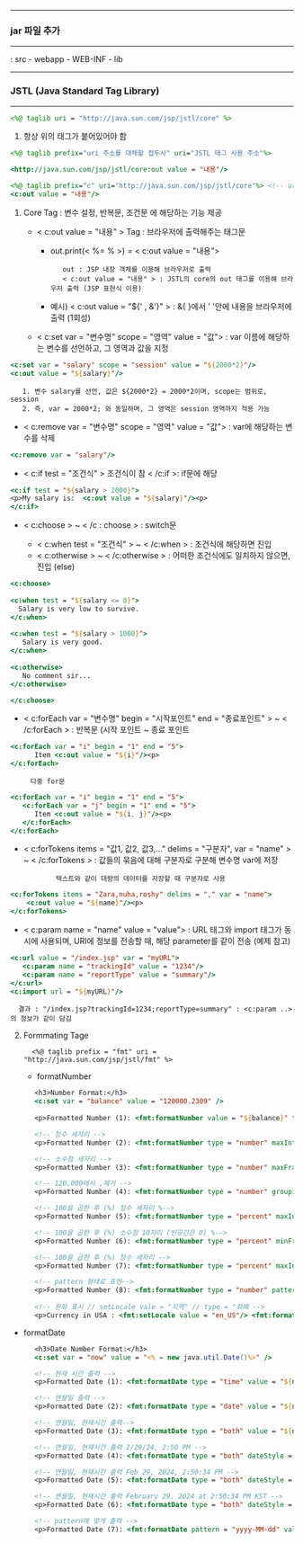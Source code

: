-----
### jar 파일 추가
-----
: src - webapp - WEB-INF - lib

-----
### JSTL (Java Standard Tag Library)
-----
```jsp
<%@ taglib uri = "http://java.sun.com/jsp/jstl/core" %>
```
1. 항상 위의 태그가 붙어있어야 함

```jsp
<%@ taglib prefix="uri 주소를 대체할 접두사" uri="JSTL 태그 사용 주소"%>

<http://java.sun.com/jsp/jstl/core:out value = "내용"/>
```
```jsp
<%@ taglib prefix="c" uri="http://java.sun.com/jsp/jstl/core"%> <!-- uri 주소를 c로 대체 -->
<c:out value = "내용"/>
```

1. Core Tag : 변수 설정, 반복문, 조건문 에 해당하는 기능 제공
   + < c:out value = "내용" > Tag : 브라우저에 출력해주는 태그문
      - out.print(< %= % >) = < c:out value = "내용">

               out : JSP 내장 객체를 이용해 브라우저로 출력
               < c:out value = "내용" > : JSTL의 core의 out 태그를 이용해 브라우저 출력 (JSP 표현식 이용)
      - 예시) < c:out value = "${'<tag> , &'}" > : &{ }에서 ' '안에 내용을 브라우저에 출력 (1회성)

   + < c:set var = "변수명" scope = "영역" value = "값"> : var 이름에 해당하는 변수를 선언하고, 그 영역과 값을 지정
```jsp
<c:set var = "salary" scope = "session" value = "${2000*2}"/>
<c:out value = "${salary}"/>
```

       1. 변수 salary를 선언, 값은 ${2000*2} = 2000*2이며, scope는 범위로, session
       2. 즉, var = 2000*2; 와 동일하며, 그 영역은 session 영역까지 적용 가능

       
   + < c:remove var = "변수명" scope = "영역" value = "값"> : var에 해당하는 변수를 삭제
```jsp
<c:remove var = "salary"/>
```
   + < c:if test = "조건식" > 조건식이 참 < /c:if >: if문에 해당
```jsp
<c:if test = "${salary > 2000}">
<p>My salary is:  <c:out value = "${salary}"/><p>
</c:if>
```

  + < c:choose > ~ < /c : choose > : switch문
 
      - < c:when test = "조건식" > ~ < /c:when > : 조건식에 해당하면 진입
      - < c:otherwise > ~ < /c:otherwise > : 어떠한 조건식에도 일치하지 않으면, 진입 (else)
  ```jsp
<c:choose>
         
  <c:when test = "${salary <= 0}">
    Salary is very low to survive.
  </c:when>
         
  <c:when test = "${salary > 1000}">
     Salary is very good.
  </c:when>
         
  <c:otherwise>
     No comment sir...
  </c:otherwise>

</c:choose>
```

   + < c:forEach var = "변수명" begin = "시작포인트" end = "종료포인트" > ~ < /c:forEach > : 반복문 (시작 포인트 ~ 종료 포인트
```jsp
<c:forEach var = "i" begin = "1" end = "5">
      Item <c:out value = "${i}"/><p>
</c:forEach>
```

         다중 for문
```jsp
<c:forEach var = "i" begin = "1" end = "5">
   <c:forEach var = "j" begin = "1" end = "5">
      Item <c:out value = "${i, j}"/><p>
   </c:forEach>
</c:forEach>
```

  + < c:forTokens items = "값1, 값2, 값3,..." delims = "구분자", var = "name" > ~ < /c:forTokens > : 값들의 묶음에 대해 구분자로 구분해 변수명 var에 저장

                텍스트와 같이 대량의 데이터를 저장할 때 구분자로 사용
```jsp
<c:forTokens items = "Zara,nuha,roshy" delims = "," var = "name">
    <c:out value = "${name}"/><p>
</c:forTokens>
```

   + < c:param name = "name" value = "value"> : URL 태그와 import 태그가 동시에 사용되며, URI에 정보를 전송할 때, 해당 parameter를 같이 전송 (예제 참고)

```jsp
<c:url value = "/index.jsp" var = "myURL">
   <c:param name = "trackingId" value = "1234"/>
   <c:param name = "reportType" value = "summary"/>
</c:url>
<c:import url = "${myURL}"/>
```
      결과 : "/index.jsp?trackingId=1234;reportType=summary" : <c:param ..>의 정보가 같이 담김

2. Formmating Tage

         <%@ taglib prefix = "fmt" uri = "http://java.sun.com/jsp/jstl/fmt" %>

   - formatNumber
```jsp
      <h3>Number Format:</h3>
      <c:set var = "balance" value = "120000.2309" />
         
      <p>Formatted Number (1): <fmt:formatNumber value = "${balance}" type = "currency"/></p>

      <!-- 정수 세자리 -->
      <p>Formatted Number (2): <fmt:formatNumber type = "number" maxIntegerDigits = "3" value = "${balance}" /></p>

      <!-- 소수점 세자리 -->
      <p>Formatted Number (3): <fmt:formatNumber type = "number" maxFractionDigits = "3" value = "${balance}" /></p>

      <!-- 120,000에서 ,제거 -->
      <p>Formatted Number (4): <fmt:formatNumber type = "number" groupingUsed = "false" value = "${balance}" /></p>

      <!-- 100을 곱한 후 (%) 정수 세자리 %-->
      <p>Formatted Number (5): <fmt:formatNumber type = "percent" maxIntegerDigits="3" value = "${balance}" /></p>

      <!-- 100을 곱한 후 (%) 소수점 10자리 (빈공간은 0) %-->
      <p>Formatted Number (6): <fmt:formatNumber type = "percent" minFractionDigits = "10" value = "${balance}" /></p>

      <!-- 100을 곱한 후 (%) 정수 세자리 -->
      <p>Formatted Number (7): <fmt:formatNumber type = "percent" maxIntegerDigits = "3" value = "${balance}" /></p>

      <!-- pattern 형태로 표현-->
      <p>Formatted Number (8): <fmt:formatNumber type = "number" pattern = "###.###E0" value = "${balance}" /></p>
   
      <!-- 원화 표시 // setLocale vale = "지역" // type = "화폐 -->
      <p>Currency in USA : <fmt:setLocale value = "en_US"/> <fmt:formatNumber value = "${balance}" type = "currency"/>
```

   - formatDate
```jsp
      <h3>Date Number Format:</h3>
      <c:set var = "now" value = "<% = new java.util.Date()%>" />

      <!-- 현재 시간 출력 -->
      <p>Formatted Date (1): <fmt:formatDate type = "time" value = "${now}" /></p>

      <!-- 연월일 출력 -->      
      <p>Formatted Date (2): <fmt:formatDate type = "date" value = "${now}" /></p>

      <!-- 연월일, 현재시간 출력-->
      <p>Formatted Date (3): <fmt:formatDate type = "both" value = "${now}" /></p>

      <!-- 연월일, 현재시간 출력 2/29/24, 2:50 PM -->
      <p>Formatted Date (4): <fmt:formatDate type = "both" dateStyle = "short" timeStyle = "short" value = "${now}" /></p>

      <!-- 연월일, 현재시간 출력 Feb 29, 2024, 2:50:34 PM -->
      <p>Formatted Date (5): <fmt:formatDate type = "both" dateStyle = "medium" timeStyle = "medium" value = "${now}" /></p>

      <!-- 연월일, 현재시간 출력 February 29, 2024 at 2:50:34 PM KST -->
      <p>Formatted Date (6): <fmt:formatDate type = "both" dateStyle = "long" timeStyle = "long" value = "${now}" /></p>

      <!-- pattern에 맞게 출력 -->
      <p>Formatted Date (7): <fmt:formatDate pattern = "yyyy-MM-dd" value = "${now}" /></p>
```
